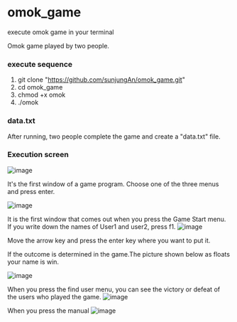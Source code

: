 # omok_game
execute omok game in your terminal

Omok game played by two people.

### execute sequence

1. git clone "https://github.com/sunjungAn/omok_game.git"
2. cd omok_game
3. chmod +x omok
4. ./omok


### data.txt
After running, two people complete the game and create a "data.txt" file.

### Execution screen
![image](https://user-images.githubusercontent.com/55094745/142626668-01ae9a9d-71e0-442f-8f1a-ca299b54935c.png)

It's the first window of a game program. Choose one of the three menus and press enter.

![image](https://user-images.githubusercontent.com/55094745/142626807-19f15ab6-761a-4b9f-a6b9-c73eeac81d97.png)

It is the first window that comes out when you press the Game Start menu. If you write down the names of User1 and user2, press f1.
![image](https://user-images.githubusercontent.com/55094745/142626938-a0852aa9-d1b6-411b-8ea0-073fc648802b.png)

Move the arrow key and press the enter key where you want to put it.

If the outcome is determined in the game.The picture shown below as floats your name is win.

![image](https://user-images.githubusercontent.com/55094745/142627190-559cb18b-16c0-42f2-9055-abcc858fcbe9.png)

When you press the find user menu, you can see the victory or defeat of the users who played the game.
![image](https://user-images.githubusercontent.com/55094745/142627393-9ccb2086-1090-4e62-9280-d3358e1f7adb.png)

When you press the manual
![image](https://user-images.githubusercontent.com/55094745/142627513-dc17bf99-88dc-4e91-b6a7-ae833db26ca9.png)


